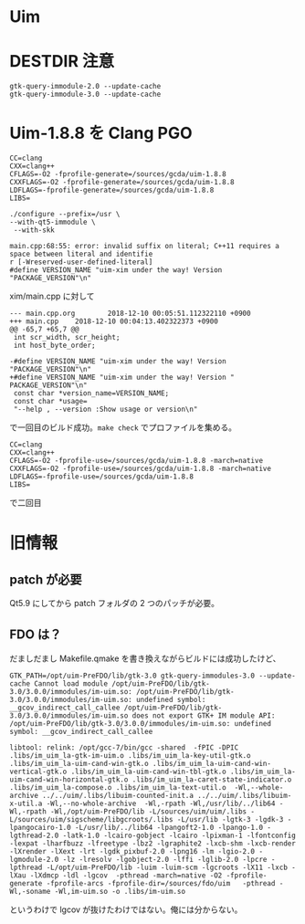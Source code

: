 # Uim

# DESTDIR 注意

```
gtk-query-immodule-2.0 --update-cache
gtk-query-immodule-3.0 --update-cache
```



# Uim-1.8.8 を Clang PGO 

```
CC=clang
CXX=clang++
CFLAGS=-O2 -fprofile-generate=/sources/gcda/uim-1.8.8
CXXFLAGS=-O2 -fprofile-generate=/sources/gcda/uim-1.8.8
LDFLAGS=-fprofile-generate=/sources/gcda/uim-1.8.8
LIBS=
```

```
./configure --prefix=/usr \
--with-qt5-immodule \
 --with-skk
```

```
main.cpp:68:55: error: invalid suffix on literal; C++11 requires a space between literal and identifie
r [-Wreserved-user-defined-literal]
#define VERSION_NAME "uim-xim under the way! Version "PACKAGE_VERSION"\n"
```

xim/main.cpp に対して
```
--- main.cpp.org        2018-12-10 00:05:51.112322110 +0900
+++ main.cpp    2018-12-10 00:04:13.402322373 +0900
@@ -65,7 +65,7 @@
 int scr_width, scr_height;
 int host_byte_order;

-#define VERSION_NAME "uim-xim under the way! Version "PACKAGE_VERSION"\n"
+#define VERSION_NAME "uim-xim under the way! Version " PACKAGE_VERSION"\n"
 const char *version_name=VERSION_NAME;
 const char *usage=
 "--help , --version :Show usage or version\n"
```

で一回目のビルド成功。``make check`` でプロファイルを集める。

```
CC=clang
CXX=clang++
CFLAGS=-O2 -fprofile-use=/sources/gcda/uim-1.8.8 -march=native
CXXFLAGS=-O2 -fprofile-use=/sources/gcda/uim-1.8.8 -march=native
LDFLAGS=-fprofile-use=/sources/gcda/uim-1.8.8
LIBS=
```

で二回目


# 旧情報


## patch が必要

Qt5.9 にしてから patch フォルダの 2 つのパッチが必要。

## FDO は？

だましだまし Makefile.qmake を書き換えながらビルドには成功したけど、

``
GTK_PATH=/opt/uim-PreFDO/lib/gtk-3.0 gtk-query-immodules-3.0 --update-cache
Cannot load module /opt/uim-PreFDO/lib/gtk-3.0/3.0.0/immodules/im-uim.so:
/opt/uim-PreFDO/lib/gtk-3.0/3.0.0/immodules/im-uim.so: undefined symbol:
__gcov_indirect_call_callee
/opt/uim-PreFDO/lib/gtk-3.0/3.0.0/immodules/im-uim.so does not export GTK+ IM module API:
/opt/uim-PreFDO/lib/gtk-3.0/3.0.0/immodules/im-uim.so: undefined symbol:
__gcov_indirect_call_callee
``

``
libtool: relink: /opt/gcc-7/bin/gcc -shared  -fPIC -DPIC  .libs/im_uim_la-gtk-im-uim.o
.libs/im_uim_la-key-util-gtk.o .libs/im_uim_la-uim-cand-win-gtk.o
.libs/im_uim_la-uim-cand-win-vertical-gtk.o .libs/im_uim_la-uim-cand-win-tbl-gtk.o
.libs/im_uim_la-uim-cand-win-horizontal-gtk.o .libs/im_uim_la-caret-state-indicator.o
.libs/im_uim_la-compose.o .libs/im_uim_la-text-util.o  -Wl,--whole-archive
../../uim/.libs/libuim-counted-init.a ../../uim/.libs/libuim-x-util.a
-Wl,--no-whole-archive  -Wl,-rpath -Wl,/usr/lib/../lib64 -Wl,-rpath
-Wl,/opt/uim-PreFDO/lib -L/sources/uim/uim/.libs -L/sources/uim/sigscheme/libgcroots/.libs
-L/usr/lib -lgtk-3 -lgdk-3 -lpangocairo-1.0 -L/usr/lib/../lib64 -lpangoft2-1.0 -lpango-1.0
-lgthread-2.0 -latk-1.0 -lcairo-gobject -lcairo -lpixman-1 -lfontconfig -lexpat -lharfbuzz
-lfreetype -lbz2 -lgraphite2 -lxcb-shm -lxcb-render -lXrender -lXext -lrt -lgdk_pixbuf-2.0
-lpng16 -lm -lgio-2.0 -lgmodule-2.0 -lz -lresolv -lgobject-2.0 -lffi -lglib-2.0 -lpcre
-lpthread -L/opt/uim-PreFDO/lib -luim -luim-scm -lgcroots -lX11 -lxcb -lXau -lXdmcp -ldl
-lgcov  -pthread -march=native -O2 -fprofile-generate -fprofile-arcs
-fprofile-dir=/sources/fdo/uim   -pthread -Wl,-soname -Wl,im-uim.so -o .libs/im-uim.so
``

というわけで lgcov が抜けたわけではない。俺には分からない。

<!-- vim: set tw=90 filetype=markdown : -->
